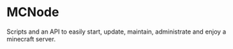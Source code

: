 # MCNode

Scripts and an API to easily start, update, maintain, administrate and enjoy a minecraft server.
